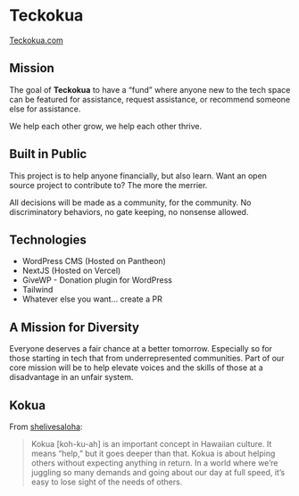 # Teckokua

[Teckokua.com](https://www.teckokua.com/)

## Mission

The goal of __Teckokua__ to have a “fund” where anyone new to the tech space can be featured for assistance, request assistance, or recommend someone else for assistance.

We help each other grow, we help each other thrive.

## Built in Public

This project is to help anyone financially, but also learn. Want an open source project to contribute to? The more the merrier.

All decisions will be made as a community, for the community. No discriminatory behaviors, no gate keeping, no nonsense allowed.

## Technologies

* WordPress CMS (Hosted on Pantheon)
* NextJS (Hosted on Vercel)
* GiveWP - Donation plugin for WordPress
* Tailwind
* Whatever else you want... create a PR

## A Mission for Diversity

Everyone deserves a fair chance at a better tomorrow. Especially so for those starting in tech that from underrepresented communities. Part of our core mission will be to help elevate voices and the skills of those at a disadvantage in an unfair system.

## Kokua

From [shelivesaloha](https://www.shelivesaloha.com/blog/2019/hawaiian-word-of-the-week-kokua): 

> Kokua [koh-ku-ah] is an important concept in Hawaiian culture. It means “help,” but it goes deeper than that. Kokua is about helping others without expecting anything in return. In a world where we’re juggling so many demands and going about our day at full speed, it’s easy to lose sight of the needs of others.
